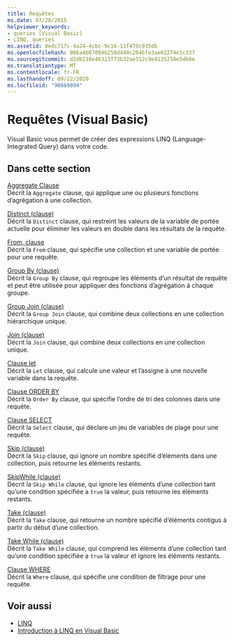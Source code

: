 ```yaml
---
title: Requêtes
ms.date: 07/20/2015
helpviewer_keywords:
- queries [Visual Basic]
- LINQ, queries
ms.assetid: 8edc717c-4a24-4cbc-9c16-11f479c935db
ms.openlocfilehash: 006a4b67094b258d440c2046fe3ae02274e1c337
ms.sourcegitcommit: d2db216e46323f73b32ae312c9e4135258e5d68e
ms.translationtype: MT
ms.contentlocale: fr-FR
ms.lasthandoff: 09/22/2020
ms.locfileid: "90869894"
---
```

# <a name="queries-visual-basic"></a>Requêtes (Visual Basic)

Visual Basic vous permet de créer des expressions LINQ (Language-Integrated Query) dans votre code.  
  
## <a name="in-this-section"></a>Dans cette section  

 [Aggregate Clause](aggregate-clause.md)  
 Décrit la `Aggregate` clause, qui applique une ou plusieurs fonctions d’agrégation à une collection.  
  
 [Distinct (clause)](distinct-clause.md)  
 Décrit la `Distinct` clause, qui restreint les valeurs de la variable de portée actuelle pour éliminer les valeurs en double dans les résultats de la requête.  
  
 [From, clause](from-clause.md)  
 Décrit la `From` clause, qui spécifie une collection et une variable de portée pour une requête.  
  
 [Group By (clause)](group-by-clause.md)  
 Décrit la `Group By` clause, qui regroupe les éléments d’un résultat de requête et peut être utilisée pour appliquer des fonctions d’agrégation à chaque groupe.  
  
 [Group Join (clause)](group-join-clause.md)  
 Décrit la `Group Join` clause, qui combine deux collections en une collection hiérarchique unique.  
  
 [Join (clause)](join-clause.md)  
 Décrit la `Join` clause, qui combine deux collections en une collection unique.  
  
 [Clause let](let-clause.md)  
 Décrit la `Let` clause, qui calcule une valeur et l’assigne à une nouvelle variable dans la requête.  
  
 [Clause ORDER BY](order-by-clause.md)  
 Décrit la `Order By` clause, qui spécifie l’ordre de tri des colonnes dans une requête.  
  
 [Clause SELECT](select-clause.md)  
 Décrit la `Select` clause, qui déclare un jeu de variables de plage pour une requête.  
  
 [Skip (clause)](skip-clause.md)  
 Décrit la `Skip` clause, qui ignore un nombre spécifié d’éléments dans une collection, puis retourne les éléments restants.  
  
 [SkipWhile (clause)](skip-while-clause.md)  
 Décrit la `Skip While` clause, qui ignore les éléments d’une collection tant qu’une condition spécifiée a `true` la valeur, puis retourne les éléments restants.  
  
 [Take (clause)](take-clause.md)  
 Décrit la `Take` clause, qui retourne un nombre spécifié d’éléments contigus à partir du début d’une collection.  
  
 [Take While (clause)](take-while-clause.md)  
 Décrit la `Take While` clause, qui comprend les éléments d’une collection tant qu’une condition spécifiée a `true` la valeur et ignore les éléments restants.  
  
 [Clause WHERE](where-clause.md)  
 Décrit la `Where` clause, qui spécifie une condition de filtrage pour une requête.  
  
## <a name="see-also"></a>Voir aussi

- [LINQ](../../programming-guide/language-features/linq/index.md)
- [Introduction à LINQ en Visual Basic](../../programming-guide/language-features/linq/introduction-to-linq.md)
